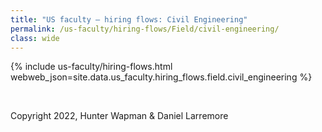 ```yaml
---
title: "US faculty — hiring flows: Civil Engineering"
permalink: /us-faculty/hiring-flows/Field/civil-engineering/
class: wide
---
```


{% include us-faculty/hiring-flows.html webweb_json=site.data.us_faculty.hiring_flows.field.civil_engineering %}

<br>

Copyright 2022, Hunter Wapman & Daniel Larremore